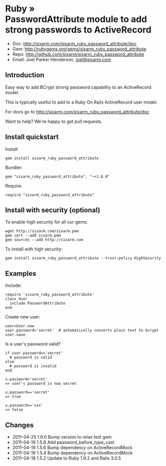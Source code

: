 # Ruby » <br> PasswordAttribute module to add strong passwords to ActiveRecord

* Doc: <http://sixarm.com/sixarm_ruby_password_attribute/doc>
* Gem: <http://rubygems.org/gems/sixarm_ruby_password_attribute>
* Repo: <http://github.com/sixarm/sixarm_ruby_password_attribute>
* Email: Joel Parker Henderson, <joel@sixarm.com>


## Introduction

Easy way to add BCrypt strong password capability to an ActiveRecord model.

This is typically useful to add to a Ruby On Rails ActiveRecord user model.

For docs go to <http://sixarm.com/sixarm_ruby_password_attribute/doc>

Want to help? We're happy to get pull requests.


## Install quickstart

Install:

    gem install sixarm_ruby_password_attribute

Bundler:

    gem "sixarm_ruby_password_attribute", "~>1.6.0"

Require:

    require "sixarm_ruby_password_attribute"


## Install with security (optional)

To enable high security for all our gems:

    wget http://sixarm.com/sixarm.pem
    gem cert --add sixarm.pem
    gem sources --add http://sixarm.com

To install with high security:

    gem install sixarm_ruby_password_attribute --trust-policy HighSecurity


## Examples

Include:

    require 'sixarm_ruby_password_attribute'
    class User
      include PasswordAttribute
    end

Create new user:

    user=User.new
    user.password='secret'  # automatically converts plain text to bcrypt
    user.save

Is a user's password valid?

    if user.password=='secret' 
      # password is valid
    else
      # password is invalid
    end

    u.password='secret'
    => user's password is now secret

    u.password=='secret'
    => true

    u.password=='xxx'
    => false


## Changes

* 2011-04-25 1.6.0 Bump version to relax test gem
* 2011-04-19 1.5.8 Add password_before_type_cast
* 2011-04-19 1.5.6 Bump dependency on ActiveRecordMock
* 2011-04-19 1.5.4 Bump dependency on ActiveRecordMock
* 2011-04-18 1.5.2 Update to Ruby 1.9.2 and Rails 3.0.5
